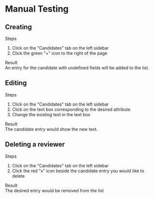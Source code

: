 # Manual Testing

## Creating
Steps
1. Click on the "Candidates" tab on the left sidebar
2. Click the green "+" icon to the right of the page

Result  
An entry for the candidate with undefined fields will be added to the list.

## Editing
Steps
1. Click on the "Candidates" tab on the left sidebar
2. Click on the text box corresponding to the desired attribute
3. Change the existing text in the text box

Result  
The candidate entry would show the new text.

## Deleting a reviewer
Steps
1. Click on the "Candidates" tab on the left sidebar
2. Click the red "x" icon beside the candidate entry you would like to delete

Result  
The desired entry would be removed from the list
